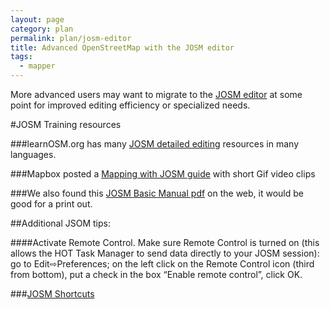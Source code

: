 ```yaml
---
layout: page
category: plan
permalink: plan/josm-editor
title: Advanced OpenStreetMap with the JOSM editor
tags:
  - mapper
---
```


More advanced users may want to migrate to the [JOSM editor](https://wiki.openstreetmap.org/wiki/JOSM) at some point for improved editing efficiency or specialized needs.

#JOSM Training resources

###learnOSM.org has many [JOSM detailed editing](http://learnosm.org/en/josm/) resources in many languages.

###Mapbox posted a [Mapping with JOSM guide](https://github.com/mapbox/mapping/wiki/Mapping%20with%20JOSM) with short Gif video clips

###We also found this [JOSM Basic Manual pdf](https://ma.ellak.gr/documents/2014/09/%CF%84%CE%BF-%CE%B5%CE%B3%CF%87%CE%B5%CE%B9%CF%81%CE%AF%CE%B4%CE%B9%CE%BF-%CF%84%CE%BF%CF%85-josm.pdf) on the web, it would be good for a print out.

##Additional JSOM tips:

####Activate Remote Control. Make sure Remote Control is turned on (this allows the HOT Task Manager to send data directly to your JOSM session): go to Edit⇨Preferences; on the left click on the Remote Control icon (third from bottom), put a check in the box “Enable remote control”, click OK.

###[JOSM Shortcuts](https://josm.openstreetmap.de/wiki/Shortcuts)
